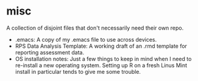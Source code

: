 # misc
A collection of disjoint files that don't necessarily need their own repo.

- .emacs: A copy of my .emacs file to use across devices.
- RPS Data Analysis Template: A working draft of an .rmd template for reporting assessment data.
- OS installation notes: Just a few things to keep in mind when I need to re-install a new operating system. Setting up R on a fresh Linus Mint install in particular tends to give me some trouble.
